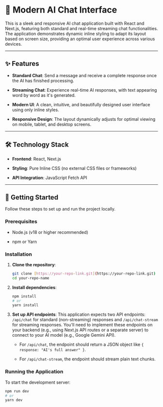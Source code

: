 # 🚀 Modern AI Chat Interface

This is a sleek and responsive AI chat application built with React and Next.js, featuring both standard and real-time streaming chat functionalities. The application demonstrates dynamic inline styling to adapt its layout based on screen size, providing an optimal user experience across various devices.

---

## ✨ Features

* **Standard Chat**: Send a message and receive a complete response once the AI has finished processing.

* **Streaming Chat**: Experience real-time AI responses, with text appearing word by word as it's generated.

* **Modern UI**: A clean, intuitive, and beautifully designed user interface using only inline styles.

* **Responsive Design**: The layout dynamically adjusts for optimal viewing on mobile, tablet, and desktop screens.

---

## 🛠️ Technology Stack

* **Frontend**: React, Next.js

* **Styling**: Pure Inline CSS (no external CSS files or frameworks)

* **API Integration**: JavaScript Fetch API

---

## 🚀 Getting Started

Follow these steps to set up and run the project locally.

### Prerequisites

* Node.js (v18 or higher recommended)

* npm or Yarn

### Installation

1.  **Clone the repository**:

    ```bash
    git clone [https://your-repo-link.git](https://your-repo-link.git)
    cd your-repo-name
    ```

2.  **Install dependencies**:

    ```bash
    npm install
    # or
    yarn install
    ```

3.  **Set up API endpoints**:
    This application expects two API endpoints: `/api/chat` for standard (non-streaming) responses and `/api/chat-stream` for streaming responses. You'll need to implement these endpoints on your backend (e.g., using Next.js API routes or a separate server) to connect to your AI model (e.g., Google Gemini API).

    * For `/api/chat`, the endpoint should return a JSON object like `{ response: "AI's full answer" }`.

    * For `/api/chat-stream`, the endpoint should stream plain text chunks.

### Running the Application

To start the development server:

```bash
npm run dev
# or
yarn dev